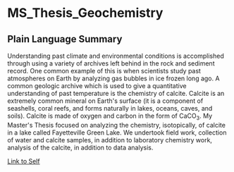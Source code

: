 # MS_Thesis_Geochemistry

## Plain Language Summary
Understanding past climate and environmental conditions is accomplished through using a variety of archives left behind in the rock and sediment record. 
One common example of this is when scientists study past atmospheres on Earth by analyzing gas bubbles in ice frozen long ago. 
A common geologic archive which is used to give a quantitative understanding of past temperature is the chemistry of calcite. 
Calcite is an extremely common mineral on Earth's surface (it is a component of seashells, coral reefs, and forms naturally in lakes, oceans, caves, and soils).
Calcite is made of oxygen and carbon in the form of CaCO<sub>3</sub>. 
My Master's Thesis focused on analyzing the chemistry, isotopically, of calcite in a lake called Fayetteville Green Lake. 
We undertook field work, collection of water and calcite samples, in addition to laboratory chemistry work, analysis of the calcite, in addition 
to data analysis.

[Link to Self](https://github.com/micahwiesner67/MS_Thesis_Geochemistry/README.md)



